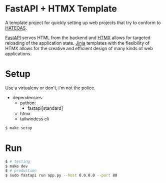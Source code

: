 # FastAPI + HTMX Template

A template project for quickly setting up web projects that try to conform to [HATEOAS](https://en.wikipedia.org/wiki/HATEOAS).


[FastAPI](https://fastapi.tiangolo.com/) serves HTML from the backend and [HTMX](https://htmx.org) allows for targeted reloading of the application state.
[Jinja](https://jinja.palletsprojects.com/en/stable/) templates with the flexibility of HTMX allows for the creative and efficient design of many kinds of web applications.

# Setup

Use a virtualenv or don't, i'm not the police.

- dependencies:
    - python:
        - fastapi[standard]
    - htmx
    - tailwindcss cli

```bash
$ make setup
```

# Run

```bash
$ # testing
$ make dev
$ # production
$ sudo fastapi run app.py --host 0.0.0.0 --port 80
```
